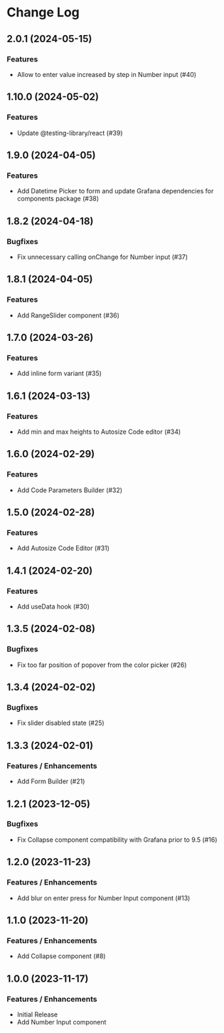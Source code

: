 # Change Log

## 2.0.1 (2024-05-15)

### Features

- Allow to enter value increased by step in Number input (#40)

## 1.10.0 (2024-05-02)

### Features

- Update @testing-library/react (#39)

## 1.9.0 (2024-04-05)

### Features

- Add Datetime Picker to form and update Grafana dependencies for components package (#38)

## 1.8.2 (2024-04-18)

### Bugfixes

- Fix unnecessary calling onChange for Number input (#37)

## 1.8.1 (2024-04-05)

### Features

- Add RangeSlider component (#36)

## 1.7.0 (2024-03-26)

### Features

- Add inline form variant (#35)

## 1.6.1 (2024-03-13)

### Features

- Add min and max heights to Autosize Code editor (#34)

## 1.6.0 (2024-02-29)

### Features

- Add Code Parameters Builder (#32)

## 1.5.0 (2024-02-28)

### Features

- Add Autosize Code Editor (#31)

## 1.4.1 (2024-02-20)

### Features

- Add useData hook (#30)

## 1.3.5 (2024-02-08)

### Bugfixes

- Fix too far position of popover from the color picker (#26)

## 1.3.4 (2024-02-02)

### Bugfixes

- Fix slider disabled state (#25)

## 1.3.3 (2024-02-01)

### Features / Enhancements

- Add Form Builder (#21)

## 1.2.1 (2023-12-05)

### Bugfixes

- Fix Collapse component compatibility with Grafana prior to 9.5 (#16)

## 1.2.0 (2023-11-23)

### Features / Enhancements

- Add blur on enter press for Number Input component (#13)

## 1.1.0 (2023-11-20)

### Features / Enhancements

- Add Collapse component (#8)

## 1.0.0 (2023-11-17)

### Features / Enhancements

- Initial Release
- Add Number Input component
